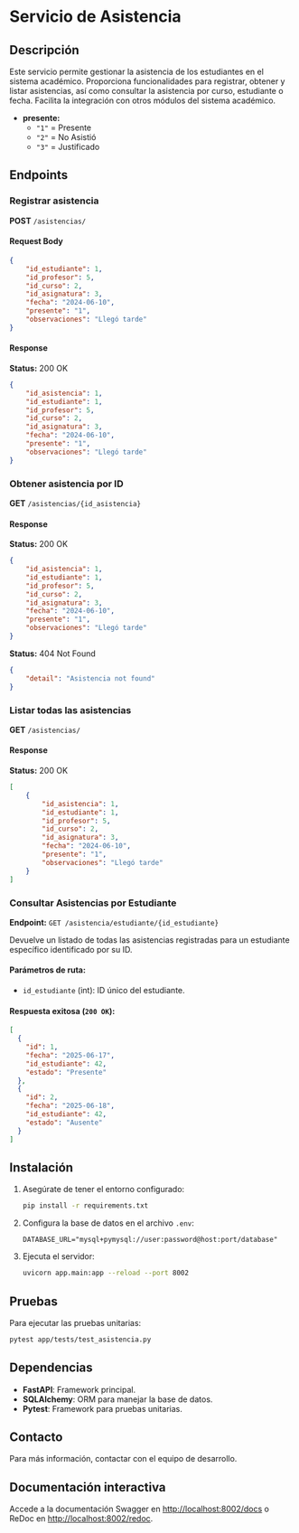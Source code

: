 # Servicio de Asistencia

## Descripción

Este servicio permite gestionar la asistencia de los estudiantes en el sistema académico. Proporciona funcionalidades para registrar, obtener y listar asistencias, así como consultar la asistencia por curso, estudiante o fecha. Facilita la integración con otros módulos del sistema académico.

- **presente:**  
  - `"1"` = Presente  
  - `"2"` = No Asistió  
  - `"3"` = Justificado

## Endpoints

### Registrar asistencia

**POST** `/asistencias/`

#### Request Body

```json
{
    "id_estudiante": 1,
    "id_profesor": 5,
    "id_curso": 2,
    "id_asignatura": 3,
    "fecha": "2024-06-10",
    "presente": "1",
    "observaciones": "Llegó tarde"
}
```

#### Response

**Status:** 200 OK

```json
{
    "id_asistencia": 1,
    "id_estudiante": 1,
    "id_profesor": 5,
    "id_curso": 2,
    "id_asignatura": 3,
    "fecha": "2024-06-10",
    "presente": "1",
    "observaciones": "Llegó tarde"
}
```

### Obtener asistencia por ID

**GET** `/asistencias/{id_asistencia}`

#### Response

**Status:** 200 OK

```json
{
    "id_asistencia": 1,
    "id_estudiante": 1,
    "id_profesor": 5,
    "id_curso": 2,
    "id_asignatura": 3,
    "fecha": "2024-06-10",
    "presente": "1",
    "observaciones": "Llegó tarde"
}
```

**Status:** 404 Not Found

```json
{
    "detail": "Asistencia not found"
}
```

### Listar todas las asistencias

**GET** `/asistencias/`

#### Response

**Status:** 200 OK

```json
[
    {
        "id_asistencia": 1,
        "id_estudiante": 1,
        "id_profesor": 5,
        "id_curso": 2,
        "id_asignatura": 3,
        "fecha": "2024-06-10",
        "presente": "1",
        "observaciones": "Llegó tarde"
    }
]
```
###  Consultar Asistencias por Estudiante

**Endpoint:** `GET /asistencia/estudiante/{id_estudiante}`

Devuelve un listado de todas las asistencias registradas para un estudiante específico identificado por su ID.

#### Parámetros de ruta:
- `id_estudiante` (int): ID único del estudiante.

#### Respuesta exitosa (`200 OK`):
```json
[
  {
    "id": 1,
    "fecha": "2025-06-17",
    "id_estudiante": 42,
    "estado": "Presente"
  },
  {
    "id": 2,
    "fecha": "2025-06-18",
    "id_estudiante": 42,
    "estado": "Ausente"
  }
]
```
## Instalación

1. Asegúrate de tener el entorno configurado:

    ```bash
    pip install -r requirements.txt
    ```
2. Configura la base de datos en el archivo `.env`:

    ```env
    DATABASE_URL="mysql+pymysql://user:password@host:port/database"
    ```
3. Ejecuta el servidor:

    ```bash
    uvicorn app.main:app --reload --port 8002
    ```

## Pruebas

Para ejecutar las pruebas unitarias:

```bash
pytest app/tests/test_asistencia.py
```

## Dependencias

* **FastAPI**: Framework principal.
* **SQLAlchemy**: ORM para manejar la base de datos.
* **Pytest**: Framework para pruebas unitarias.

## Contacto

Para más información, contactar con el equipo de desarrollo.

## Documentación interactiva

Accede a la documentación Swagger en [http://localhost:8002/docs](http://localhost:8002/docs) o ReDoc en [http://localhost:8002/redoc](http://localhost:8002/redoc).
